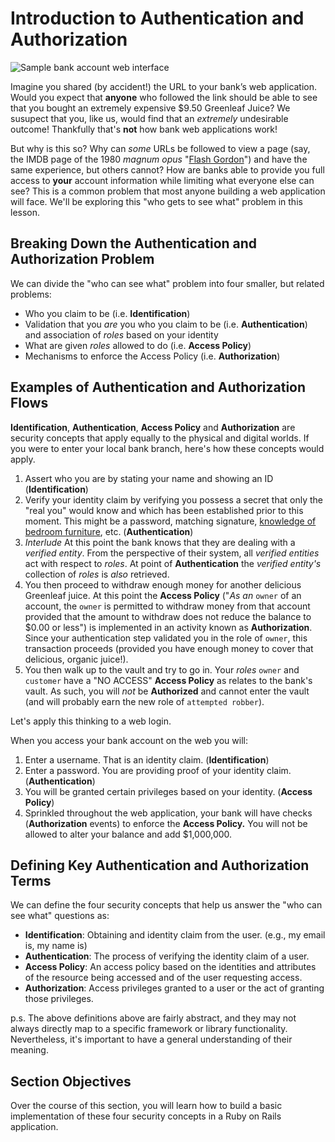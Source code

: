 # Introduction to Authentication and Authorization

![Sample bank account web interface](https://curriculum-content.s3.amazonaws.com/web-development/bank_account_sample.png)

Imagine you shared (by accident!) the URL to your bank’s web application. Would
you expect that **anyone** who followed the link should be able to see that you
bought an extremely expensive $9.50 Greenleaf Juice? We susupect that you, like
us, would find that an _extremely_ undesirable outcome! Thankfully that's
**not** how bank web applications work!

But why is this so? Why can _some_ URLs be followed to view a page (say, the
IMDB page of the 1980 _magnum opus_ "[Flash Gordon][FG]") and have the same
experience, but others cannot?  How are banks able to provide you full access
to **your** account information while limiting what everyone else can see? This
is a common problem that most anyone building a web application will face.
We'll be exploring this "who gets to see what" problem in this lesson.

## Breaking Down the Authentication and Authorization Problem

We can divide the "who can see what" problem into four smaller, but related
problems:

- Who you claim to be (i.e. **Identification**)
- Validation that you _are_ you who you claim to be (i.e. **Authentication**)
  and association of _roles_ based on your identity
- What are given _roles_ allowed to do (i.e. **Access Policy**)
- Mechanisms to enforce the Access Policy (i.e. **Authorization**)

## Examples of Authentication and Authorization Flows

**Identification**, **Authentication**, **Access Policy** and **Authorization**
are security concepts that apply equally to the physical and digital worlds. If
you were to enter your local bank branch, here's how these concepts would
apply.

1. Assert who you are by stating your name and showing an ID
   (**Identification**)
2. Verify your identity claim by verifying you possess a secret that only the
   "real you" would know and which has been established prior to this moment.
   This might be a password, matching signature, [knowledge of bedroom furniture][odyssey],   etc. (**Authentication**)
3. _Interlude_ At this point the bank knows that they are dealing with a
   _verified entity_. From the perspective of their system, all _verified
   entities_ act with respect to _roles_. At point of **Authentication** the
   _verified entity's_ collection of _roles_ is _also_ retrieved.
4. You then proceed to withdraw enough money for another delicious Greenleaf
   juice. At this point the **Access Policy** ("_As an_ `owner` of an account,
   the `owner` is permitted to withdraw money from that account provided that the
   amount to withdraw does not reduce the balance to $0.00 or less") is
   implemented in an activity known as **Authorization**. Since your
   authentication step validated you in the role of `owner`, this transaction
   proceeds (provided you have enough money to cover that delicious, organic
   juice!).
5. You then walk up to the vault and try to go in. Your _roles_ `owner` and
   `customer` have a "NO ACCESS" **Access Policy** as relates to the bank's vault. As
   such, you will _not_ be **Authorized** and cannot enter the vault (and will
   probably earn the new role of `attempted robber`).

Let's apply this thinking to a web login.

When you access your bank account on the web you will:

1. Enter a username. That is an identity claim. (**Identification**)
2. Enter a password. You are providing proof of your identity claim.
   (**Authentication**)
3. You will be granted certain privileges based on your identity. (**Access Policy**)
4. Sprinkled throughout the web application, your bank will have checks
   (**Authorization** events) to enforce the **Access Policy.** You will not be
   allowed to alter your balance and add $1,000,000.

## Defining Key Authentication and Authorization Terms

We can define the four security concepts that help us answer the "who can see
what" questions as:

* **Identification**: Obtaining and identity claim from the user. (e.g., my
  email is,  my name is)
* **Authentication**: The process of verifying the identity claim of a user.
* **Access Policy**: An access policy based on the identities and attributes of
  the resource being accessed and of the user requesting access.
* **Authorization**: Access privileges granted to a user or the act of granting
  those privileges.

p.s. The above definitions above are fairly abstract, and they may not always 
directly map to a specific framework or library functionality. Nevertheless, it's 
important to have a general understanding of their meaning.

## Section Objectives

Over the course of this section, you will learn how to build a basic
implementation of these four security concepts in a Ruby on Rails application.

[FG]: http://www.imdb.com/title/tt0080745/
[odyssey]: http://classics.mit.edu/Homer/odyssey.23.xxiii.html#151
